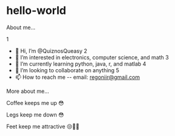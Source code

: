 # hello-world

About me...

1
- 👋 Hi, I’m @QuiznosQueasy
2
- 👀 I’m interested in electronics, computer science, and math
3
- 🌱 I’m currently learning python, java, r, and matlab
4
- 💞️ I’m looking to collaborate on anything
5
- 📫 How to reach me -- email: regoniir@gmail.com

More about me...

Coffee keeps me up 😳

Legs keep me down 😳
 
Feet keep me attractive 😒✌🏼
